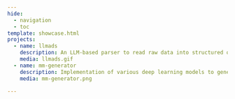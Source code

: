 ```yaml
---
hide:
  - navigation
  - toc
template: showcase.html
projects:
  - name: llmads
    description: An LLM-based parser to read raw data into structured output.
    media: llmads.gif
  - name: mm-generator
    description: Implementation of various deep learning models to generate stress fields in material microstructure.
    media: mm-generator.png
 
---
```

